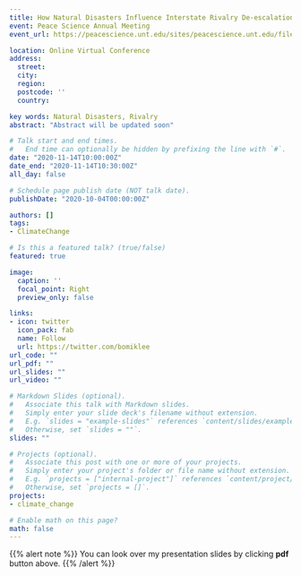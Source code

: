 ```yaml
---
title: How Natural Disasters Influence Interstate Rivalry De-escalation
event: Peace Science Annual Meeting
event_url: https://peacescience.unt.edu/sites/peacescience.unt.edu/files/PrelimProg2020_v2.5.1.pdf

location: Online Virtual Conference
address:
  street: 
  city: 
  region: 
  postcode: ''
  country: 

key words: Natural Disasters, Rivalry
abstract: "Abstract will be updated soon"

# Talk start and end times.
#   End time can optionally be hidden by prefixing the line with `#`.
date: "2020-11-14T10:00:00Z"
date_end: "2020-11-14T10:30:00Z"
all_day: false

# Schedule page publish date (NOT talk date).
publishDate: "2020-10-04T00:00:00Z"

authors: []
tags: 
- ClimateChange

# Is this a featured talk? (true/false)
featured: true

image:
  caption: ''
  focal_point: Right
  preview_only: false

links:
- icon: twitter
  icon_pack: fab
  name: Follow
  url: https://twitter.com/bomiklee
url_code: ""
url_pdf: ""
url_slides: ""
url_video: ""

# Markdown Slides (optional).
#   Associate this talk with Markdown slides.
#   Simply enter your slide deck's filename without extension.
#   E.g. `slides = "example-slides"` references `content/slides/example-slides.md`.
#   Otherwise, set `slides = ""`.
slides: ""

# Projects (optional).
#   Associate this post with one or more of your projects.
#   Simply enter your project's folder or file name without extension.
#   E.g. `projects = ["internal-project"]` references `content/project/deep-learning/index.md`.
#   Otherwise, set `projects = []`.
projects:
- climate_change

# Enable math on this page?
math: false
---
```


{{% alert note %}}
You can look over my presentation slides by clicking **pdf** button above.
{{% /alert %}}

